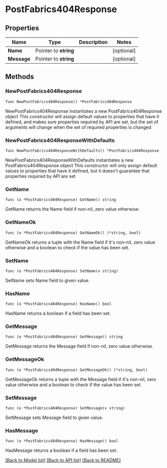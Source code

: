 # PostFabrics404Response

## Properties

Name | Type | Description | Notes
------------ | ------------- | ------------- | -------------
**Name** | Pointer to **string** |  | [optional] 
**Message** | Pointer to **string** |  | [optional] 

## Methods

### NewPostFabrics404Response

`func NewPostFabrics404Response() *PostFabrics404Response`

NewPostFabrics404Response instantiates a new PostFabrics404Response object
This constructor will assign default values to properties that have it defined,
and makes sure properties required by API are set, but the set of arguments
will change when the set of required properties is changed

### NewPostFabrics404ResponseWithDefaults

`func NewPostFabrics404ResponseWithDefaults() *PostFabrics404Response`

NewPostFabrics404ResponseWithDefaults instantiates a new PostFabrics404Response object
This constructor will only assign default values to properties that have it defined,
but it doesn't guarantee that properties required by API are set

### GetName

`func (o *PostFabrics404Response) GetName() string`

GetName returns the Name field if non-nil, zero value otherwise.

### GetNameOk

`func (o *PostFabrics404Response) GetNameOk() (*string, bool)`

GetNameOk returns a tuple with the Name field if it's non-nil, zero value otherwise
and a boolean to check if the value has been set.

### SetName

`func (o *PostFabrics404Response) SetName(v string)`

SetName sets Name field to given value.

### HasName

`func (o *PostFabrics404Response) HasName() bool`

HasName returns a boolean if a field has been set.

### GetMessage

`func (o *PostFabrics404Response) GetMessage() string`

GetMessage returns the Message field if non-nil, zero value otherwise.

### GetMessageOk

`func (o *PostFabrics404Response) GetMessageOk() (*string, bool)`

GetMessageOk returns a tuple with the Message field if it's non-nil, zero value otherwise
and a boolean to check if the value has been set.

### SetMessage

`func (o *PostFabrics404Response) SetMessage(v string)`

SetMessage sets Message field to given value.

### HasMessage

`func (o *PostFabrics404Response) HasMessage() bool`

HasMessage returns a boolean if a field has been set.


[[Back to Model list]](../README.md#documentation-for-models) [[Back to API list]](../README.md#documentation-for-api-endpoints) [[Back to README]](../README.md)


